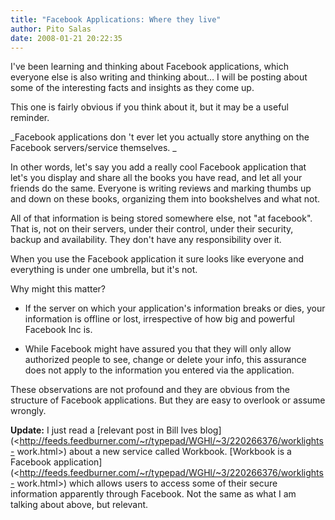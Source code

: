 ```yaml
---
title: "Facebook Applications: Where they live"
author: Pito Salas
date: 2008-01-21 20:22:35
---
```



I've been learning and thinking about Facebook applications, which everyone
else is also writing and thinking about… I will be posting about some of the
interesting facts and insights as they come up.

This one is fairly obvious if you think about it, but it may be a useful
reminder.

_Facebook applications don 't ever let you actually store anything on the
Facebook servers/service themselves. _

In other words, let's say you add a really cool Facebook application that
let's you display and share all the books you have read, and let all your
friends do the same. Everyone is writing reviews and marking thumbs up and
down on these books, organizing them into bookshelves and what not.

All of that information is being stored somewhere else, not "at facebook".
That is, not on their servers, under their control, under their security,
backup and availability. They don't have any responsibility over it.

When you use the Facebook application it sure looks like everyone and
everything is under one umbrella, but it's not.

Why might this matter?

  * If the server on which your application's information breaks or dies, your information is offline or lost, irrespective of how big and powerful Facebook Inc is.

  * While Facebook might have assured you that they will only allow authorized people to see, change or delete your info, this assurance does not apply to the information you entered via the application.

These observations are not profound and they are obvious from the structure of
Facebook applications. But they are easy to overlook or assume wrongly.

**Update:** I just read a [relevant post in Bill Ives
blog](<http://feeds.feedburner.com/~r/typepad/WGHl/~3/220266376/worklights-
work.html>) about a new service called Workbook. [Workbook is a Facebook
application](<http://feeds.feedburner.com/~r/typepad/WGHl/~3/220266376/worklights-
work.html>) which allows users to access some of their secure information
apparently through Facebook. Not the same as what I am talking about above,
but relevant.


